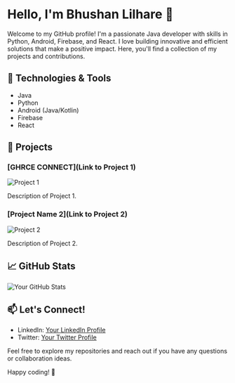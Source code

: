 # Hello, I'm Bhushan Lilhare 👋

Welcome to my GitHub profile! I'm a passionate Java developer with skills in Python, Android, Firebase, and React. I love building innovative and efficient solutions that make a positive impact. Here, you'll find a collection of my projects and contributions.

## 🔧 Technologies & Tools

- Java
- Python
- Android (Java/Kotlin)
- Firebase
- React

## 🚀 Projects

### [GHRCE CONNECT](Link to Project 1)
![Project 1](images/project1.png)

Description of Project 1.

### [Project Name 2](Link to Project 2)
![Project 2](images/project2.png)

Description of Project 2.

<!-- Add more projects as needed -->

## 📈 GitHub Stats

![Your GitHub Stats](https://github-readme-stats.vercel.app/api?username=your-username&show_icons=true&theme=dark)

## 📫 Let's Connect!

- LinkedIn: [Your LinkedIn Profile](https://www.linkedin.com/in/bhushan-lilhare-079497211/)
- Twitter: [Your Twitter Profile](https://x.com/bhushanlilhare1)

Feel free to explore my repositories and reach out if you have any questions or collaboration ideas.

Happy coding! 🚀
